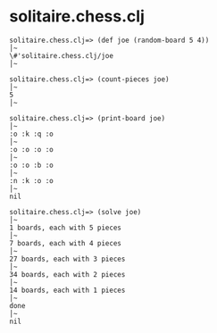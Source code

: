 solitaire.chess.clj
===================

    solitaire.chess.clj=> (def joe (random-board 5 4))                                                        │~                                                                                                        
    \#'solitaire.chess.clj/joe                                                                                 │~                                                                                                        
    
    solitaire.chess.clj=> (count-pieces joe)                                                                  │~                                                                                                        
    5                                                                                                         │~                                                                                                        
    
    solitaire.chess.clj=> (print-board joe)                                                                   │~                                                                                                        
    :o :k :q :o                                                                                               │~                                                                                                        
    :o :o :o :o                                                                                               │~                                                                                                        
    :o :o :b :o                                                                                               │~                                                                                                        
    :n :k :o :o                                                                                               │~                                                                                                        
    nil
    
    solitaire.chess.clj=> (solve joe)                                                                         │~                                                                                                        
    1 boards, each with 5 pieces                                                                              │~                                                                                                        
    7 boards, each with 4 pieces                                                                              │~                                                                                                        
    27 boards, each with 3 pieces                                                                             │~                                                                                                        
    34 boards, each with 2 pieces                                                                             │~                                                                                                        
    14 boards, each with 1 pieces                                                                             │~                                                                                                        
    done                                                                                                      │~                                                                                                        
    nil
